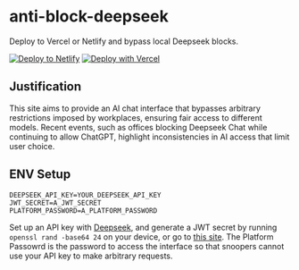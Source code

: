 # anti-block-deepseek
Deploy to Vercel or Netlify and bypass local Deepseek blocks.

[![Deploy to Netlify](https://www.netlify.com/img/deploy/button.svg)](https://app.netlify.com/start/deploy?repository=https://github.com/rhijjawi/anti-block-deepseek)
[![Deploy with Vercel](https://vercel.com/button)](https://vercel.com/new/clone?repository-url=https%3A%2F%2Fgithub.com%2Frhijjawi%2Fanti-block-deepseekworld)

## Justification
This site aims to provide an AI chat interface that bypasses arbitrary restrictions imposed by workplaces, ensuring fair access to different models. Recent events, such as offices blocking Deepseek Chat while continuing to allow ChatGPT, highlight inconsistencies in AI access that limit user choice.

## ENV Setup
```.env
DEEPSEEK_API_KEY=YOUR_DEEPSEEK_API_KEY
JWT_SECRET=A_JWT_SECRET
PLATFORM_PASSWORD=A_PLATFORM_PASSWORD
```
Set up an API key with [Deepseek](https://platform.deepseek.com/usage), and generate a JWT secret by running `openssl rand -base64 24` on your device, or go to [this site](https://string-gen.vercel.app/).
The Platform Passowrd is the password to access the interface so that snoopers cannot use your API key to make arbitrary requests.
